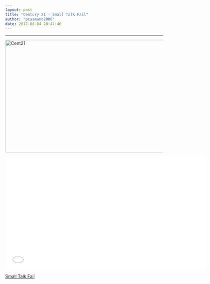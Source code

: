 ```yaml
---
layout: post
title: "Century 21 - Small Talk Fail"
author: "pcaamano2000"
date: 2017-08-04 20:47:46
---
```



 - - - - - 

<a href="https://m.facebook.com/story.php?story_fbid=10213491130858803&amp;id=44054450913"><img src="{{ site.baseurl }}/img/Cent21Thumb.jpg" style="width:640; height:360" title="Century 21" alt="Cent21"></a>


<iframe src="{{ site.baseurl }}/img/Cent21Thumb.jpg" width="640" height="360" frameborder="0" allow="autoplay; fullscreen" allowfullscreen></iframe>
<p><a href="https://m.facebook.com/story.php?story_fbid=10213491130858803&amp;id=44054450913">Small Talk Fail</a> </p>






</div>
